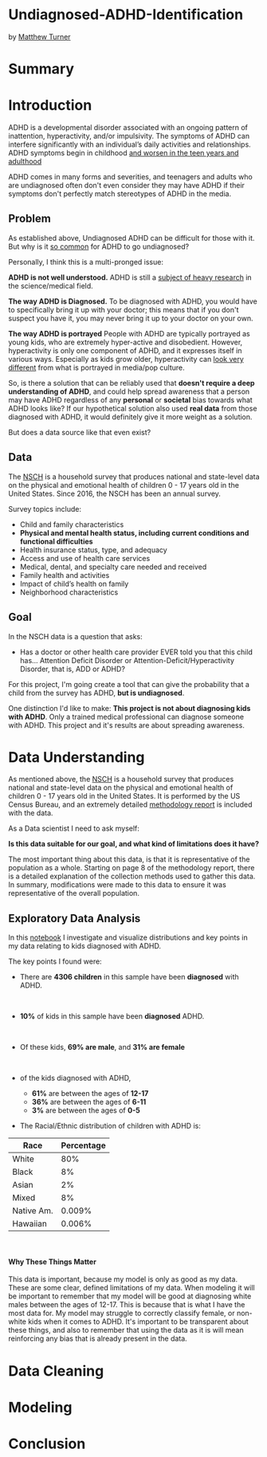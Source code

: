 # Undiagnosed-ADHD-Identification

by [Matthew Turner](https://www.linkedin.com/in/matthew-turner-a5649a21b/)

# Summary

# Introduction

ADHD is a developmental disorder associated with an ongoing pattern of inattention, hyperactivity, and/or impulsivity.
The symptoms of ADHD can interfere significantly with an individual’s daily activities and relationships. ADHD symptoms
begin in
childhood [and worsen in the teen years and adulthood](https://www.nimh.nih.gov/health/publications/adhd-what-you-need-to-know#part_6209)

ADHD comes in many forms and severities, and teenagers and adults who are undiagnosed often don't even consider they may
have ADHD if their symptoms don't perfectly match stereotypes of ADHD in the media.

## Problem

As established above, Undiagnosed ADHD can be difficult for those with it. But why is
it [so common](https://www.singlecare.com/blog/news/adhd-statistics/#adult-adhd-statistics) for ADHD to go undiagnosed?

Personally, I think this is a multi-pronged issue:

**ADHD is not well understood.**
ADHD is still a [subject of heavy research](https://www.cdc.gov/ncbddd/adhd/research.html) in the science/medical field.

**The way ADHD is Diagnosed.**
To be diagnosed with ADHD, you would have to specifically bring it up with your doctor; this means that if you don't
suspect you have it, you may never bring it up to your doctor on your own.

**The way ADHD is portrayed**
People with ADHD are typically portrayed as young kids, who are extremely hyper-active and disobedient. However,
hyperactivity is only one component of ADHD, and it expresses itself in various ways. Especially as kids grow older,
hyperactivity can [look very different](https://www.nytimes.com/2010/12/14/health/14klass.html) from what is portrayed
in media/pop culture.

So, is there a solution that can be reliably used that **doesn't require a deep understanding of ADHD**, and could help
spread awareness that a person may have ADHD regardless of any **personal** or **societal** bias towards what ADHD looks
like? If our hypothetical solution also used **real data** from those diagnosed with ADHD, it would definitely give it
more weight as a solution.

But does a data source like that even exist?

## Data

The [NSCH](https://www.census.gov/programs-surveys/nsch/data/datasets.html) is a household survey that produces national
and state-level data on the physical and emotional health of children 0 - 17 years old in the United States. Since 2016,
the NSCH has been an annual survey.

Survey topics include:

- Child and family characteristics
- **Physical and mental health status, including current conditions and functional difficulties**
- Health insurance status, type, and adequacy
- Access and use of health care services
- Medical, dental, and specialty care needed and received
- Family health and activities
- Impact of child’s health on family
- Neighborhood characteristics

## Goal

In the NSCH data is a question that asks:

- Has a doctor or other health care provider EVER told you that this child has… Attention Deficit Disorder or
  Attention-Deficit/Hyperactivity Disorder, that is, ADD or ADHD?

For this project, I'm going create a tool that can give the probability that a child from the survey has ADHD, **but is
undiagnosed**.

One distinction I'd like to make: **This project is not about diagnosing kids with ADHD**. Only a trained medical
professional can diagnose someone with ADHD. This project and it's results are about spreading awareness.

# Data Understanding

As mentioned above, the [NSCH](https://www.census.gov/programs-surveys/nsch/data/datasets.html) is a household survey
that produces national and state-level data on the physical and emotional health of children 0 - 17 years old in the
United States. It is performed by the US Census Bureau, and an extremely
detailed [methodology report](https://www2.census.gov/programs-surveys/nsch/technical-documentation/methodology/2020-NSCH-Methodology-Report.pdf)
is included with the data.

As a Data scientist I need to ask myself:

**Is this data suitable for our goal, and what kind of limitations does it have?**

The most important thing about this data, is that it is representative of the population as a whole. Starting on page 8
of the methodology report, there is a detailed explanation of the collection methods used to gather this data. In
summary, modifications were made to this data to ensure it was representative of the overall population.

## Exploratory Data Analysis

In this [notebook](/Notebooks/EDA.ipynb) I investigate and visualize distributions and key points in my data relating to
kids diagnosed with ADHD.

The key points I found were:

- There are **4306 children** in this sample have been **diagnosed** with ADHD.
<br>

- **10%** of kids in this sample have been **diagnosed** ADHD.
<br>

- Of these kids, **69% are male**, and **31% are female**
<br>

- of the kids diagnosed with ADHD,

  - **61%** are between the ages of **12-17**
  - **36%** are between the ages of **6-11**
  - **3%** are between the ages of **0-5**

- The Racial/Ethnic distribution of children with ADHD is:

| Race        | Percentage  |
| ----------- | ----------- |
| White       | 80%         |
| Black       | 8%          |
| Asian       | 2%          |
| Mixed       | 8%          |
| Native Am.  | 0.009%      |
| Hawaiian    | 0.006%      |

<br>

#### Why These Things Matter

This data is important, because my model is only as good as my data. These are some clear, defined limitations of my
data. When modeling it will be important to remember that my model will be good at diagnosing white males between the
ages of 12-17. This is because that is what I have the most data for. My model may struggle to correctly classify
female, or non-white kids when it comes to ADHD. It's important to be transparent about these things, and also to
remember that using the data as it is will mean reinforcing any bias that is already present in the data.

# Data Cleaning

# Modeling

# Conclusion